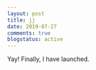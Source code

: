 ```yaml
---
layout: post
title: jj
date: 2019-07-27
comments: true
blogstatus: active
---
```


Yay! Finally, I have launched.
